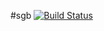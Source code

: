 #sgb
[![Build Status](https://travis-ci.org/theninjateam/sgb.svg?branch=gestaoobras)](https://travis-ci.org/theninjateam/sgb)